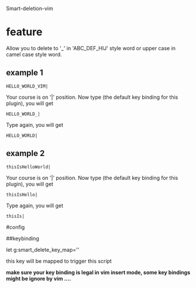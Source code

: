 Smart-deletion-vim

# feature

Allow you to delete to '_' in 'ABC_DEF_HIJ' style word or upper case in camel case style word.

## example 1
```
HELLO_WORLD_VIM|
```
Your course is on '|' position. Now type <M-w> (the default key binding for this plugin), you will get

```
HELLO_WORLD_|
```

Type <M-w> again, you will get
```
HELLO_WORLD|
```

## example 2

```
thisIsHelloWorld|
```
Your course is on '|' position. Now type <M-w> (the default key binding for this plugin), you will get
```
thisIsHello|
```

Type <M-w> again, you will get
```
thisIs|
```

#config

##keybinding

let g:smart_delete_key_map='<M-w>'

this key will be mapped to trigger this script

**make sure your key binding is legal in vim insert mode, some key bindings might be ignore by vim ....**


